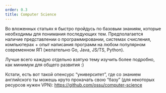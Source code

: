 ```yaml
---
order: 0.3
title: Computer Science
---
```


Во вложенных статьях я быстро пройдусь по базовым знаниям, которые необходимы для понимания последующих тем. Предполагается наличие представлении о программировании, системах счисления, компьютерах + опыт написания программ на любом популярном современном ЯП (желательно Go, Java, JS/TS, Python).

Лучше всего каждую отдельно взятую тему изучить более подробно, как минимум для общего развития :)

Кстати, есть вот такой опенсурс “университет”, где со знанием английского ты можешь круто прокачать свою “базу” (для некоторых ресурсов нужен VPN): <https://github.com/ossu/computer-science>
